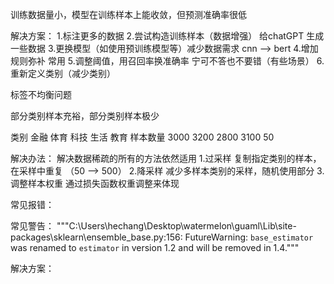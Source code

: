 训练数据量小，模型在训练样本上能收敛，但预测准确率很低

解决方案：
1.标注更多的数据
2.尝试构造训练样本（数据增强）
	给chatGPT 生成一些数据
3.更换模型（如使用预训练模型等）减少数据需求
	cnn --> bert
4.增加规则弥补
	常用
5.调整阈值，用召回率换准确率
	宁可不答也不要错（有些场景）
6.重新定义类别（减少类别）





标签不均衡问题

部分类别样本充裕，部分类别样本极少

类别	金融	体育	科技	生活	教育
样本数量	3000	3200	2800	3100	50


解决办法：
    解决数据稀疏的所有的方法依然适用
    1.过采样       复制指定类别的样本，在采样中重复 （50 -->  500）
    2.降采样      减少多样本类别的采样，随机使用部分
    3.调整样本权重     通过损失函数权重调整来体现



常见报错：




常见警告：
"""C:\Users\hechang\Desktop\watermelon\guaml\Lib\site-packages\sklearn\ensemble\_base.py:156: FutureWarning: `base_estimator` was renamed to `estimator` in version 1.2 and will be removed in 1.4."""

解决方案：